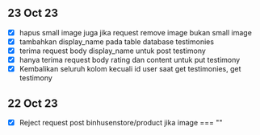 
<!-- 
- [ ] (GET) binhusentore/testimonies, order by id desc with custom limit
- [ ] Tidak boleh hapus category jika ada produk yang masih menggunakan produk tersebut
- [ ] (GET) produk/landing page order categories by id desc
- [ ] Jika nama produk > 44 character, tidak usah ditambah ...
 -->

## 23 Oct 23
- [x] hapus small image juga jika request remove image bukan small image
- [x] tambahkan display_name pada table database testimonies
- [x] terima request body display_name untuk post testimony
- [x] hanya terima request body rating dan content untuk put testimony
- [x] Kembalikan seluruh kolom kecuali id user saat get testimonies, get testimony

## 22 Oct 23

- [x] Reject request post binhusenstore/product jika image === ""